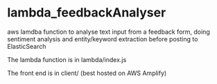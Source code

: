 # lambda_feedbackAnalyser
aws lamdba function to analyse text input from a feedback form, doing sentiment analysis and entity/keyword extraction before posting to ElasticSearch

The lambda function is in lambda/index.js

The front end is in client/ (best hosted on AWS Amplify)
